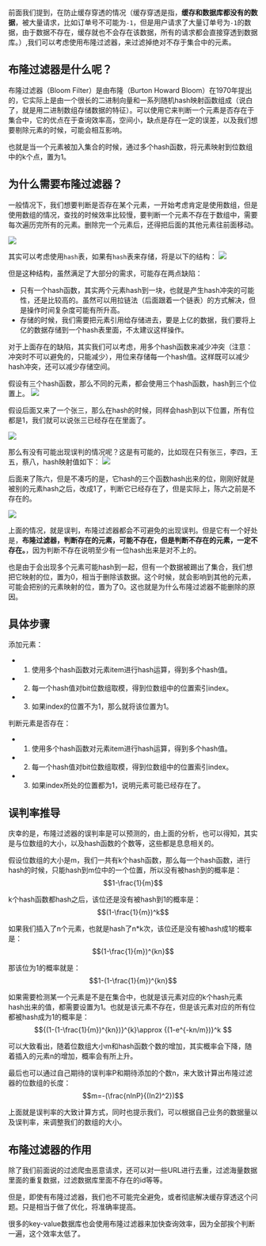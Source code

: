 前面我们提到，在防止缓存穿透的情况（缓存穿透是指，**缓存和数据库都没有的数据**，被大量请求，比如订单号不可能为`-1`，但是用户请求了大量订单号为`-1`的数据，由于数据不存在，缓存就也不会存在该数据，所有的请求都会直接穿透到数据库。）,我们可以考虑使用布隆过滤器，来过滤掉绝对不存于集合中的元素。



## 布隆过滤器是什么呢？
布隆过滤器（Bloom Filter）是由布隆（Burton Howard Bloom）在1970年提出的，它实际上是由一个很长的二进制向量和一系列随机hash映射函数组成（说白了，就是用二进制数组存储数据的特征）。可以使用它来判断一个元素是否存在于集合中，它的优点在于查询效率高，空间小，缺点是存在一定的误差，以及我们想要剔除元素的时候，可能会相互影响。

也就是当一个元素被加入集合的时候，通过多个hash函数，将元素映射到位数组中的k个点，置为1。

## 为什么需要布隆过滤器？
一般情况下，我们想要判断是否存在某个元素，一开始考虑肯定是使用数组，但是使用数组的情况，查找的时候效率比较慢，要判断一个元素不存在于数组中，需要每次遍历完所有的元素。删除完一个元素后，还得把后面的其他元素往前面移动。

![](https://markdownpicture.oss-cn-qingdao.aliyuncs.com/20210308225741.png)

其实可以考虑使用`hash`表，如果有`hash`表来存储，将是以下的结构：
![](https://markdownpicture.oss-cn-qingdao.aliyuncs.com/20210308230509.png)

但是这种结构，虽然满足了大部分的需求，可能存在两点缺陷：
- 只有一个hash函数，其实两个元素hash到一块，也就是产生hash冲突的可能性，还是比较高的。虽然可以用拉链法（后面跟着一个链表）的方式解决，但是操作时间复杂度可能有所升高。
- 存储的时候，我们需要把元素引用给存储进去，要是上亿的数据，我们要将上亿的数据存储到一个hash表里面，不太建议这样操作。

对于上面存在的缺陷，其实我们可以考虑，用多个hash函数来减少冲突（注意：冲突时不可以避免的，只能减少），用位来存储每一个hash值。这样既可以减少hash冲突，还可以减少存储空间。

假设有三个hash函数，那么不同的元素，都会使用三个hash函数，hash到三个位置上。
![](https://markdownpicture.oss-cn-qingdao.aliyuncs.com/20210308233116.png)

假设后面又来了一个张三，那么在hash的时候，同样会hash到以下位置，所有位都是1，我们就可以说张三已经存在在里面了。

![](https://markdownpicture.oss-cn-qingdao.aliyuncs.com/20210308233607.png)


那么有没有可能出现误判的情况呢？这是有可能的，比如现在只有张三，李四，王五，蔡八，hash映射值如下：
![](https://markdownpicture.oss-cn-qingdao.aliyuncs.com/20210308233752.png)

后面来了陈六，但是不凑巧的是，它hash的三个函数hash出来的位，刚刚好就是被别的元素hash之后，改成1了，判断它已经存在了，但是实际上，陈六之前是不存在的。

![](https://markdownpicture.oss-cn-qingdao.aliyuncs.com/20210308233900.png)

上面的情况，就是误判，布隆过滤器都会不可避免的出现误判。但是它有一个好处是，**布隆过滤器，判断存在的元素，可能不存在，但是判断不存在的元素，一定不存在。**，因为判断不存在说明至少有一位hash出来是对不上的。


也是由于会出现多个元素可能hash到一起，但有一个数据被踢出了集合，我们想把它映射的位，置为0，相当于删除该数据。这个时候，就会影响到其他的元素，可能会把别的元素映射的位，置为了0。这也就是为什么布隆过滤器不能删除的原因。

## 具体步骤

添加元素：
- 1. 使用多个hash函数对元素item进行hash运算，得到多个hash值。
- 2. 每一个hash值对bit位数组取模，得到位数组中的位置索引index。
- 3. 如果index的位置不为1，那么就将该位置为1。

判断元素是否存在：
- 1. 使用多个hash函数对元素item进行hash运算，得到多个hash值。
- 2. 每一个hash值对bit位数组取模，得到位数组中的位置索引index。
- 3. 如果index所处的位置都为1，说明元素可能已经存在了。

## 误判率推导
庆幸的是，布隆过滤器的误判率是可以预测的，由上面的分析，也可以得知，其实是与位数组的大小，以及hash函数的个数等，这些都是息息相关的。

假设位数组的大小是m，我们一共有k个hash函数，那么每一个hash函数，进行hash的时候，只能hash到m位中的一个位置，所以没有被hash到的概率是：
$$1-\frac{1}{m}$$

k个hash函数都hash之后，该位还是没有被hash到1的概率是：
$$(1-\frac{1}{m})^k$$

如果我们插入了n个元素，也就是hash了n*k次，该位还是没有被hash成1的概率是：
$$(1-\frac{1}{m})^{kn}$$

那该位为1的概率就是：
$$1-(1-\frac{1}{m})^{kn}$$

如果需要检测某一个元素是不是在集合中，也就是该元素对应的k个hash元素hash出来的值，都需要设置为1。也就是该元素不存在，但是该元素对应的所有位都被hash成为1的概率是：
$${(1-(1-\frac{1}{m})^{kn})}^{k}\approx {(1-e^{-kn/m})}^k $$

可以大致看出，随着位数组大小m和hash函数个数的增加，其实概率会下降，随着插入的元素n的增加，概率会有所上升。

最后也可以通过自己期待的误判率P和期待添加的个数n，来大致计算出布隆过滤器的位数组的长度：
$$m=-(\frac{nInP}{(In2)^2})$$

上面就是误判率的大致计算方式，同时也提示我们，可以根据自己业务的数据量以及误判率，来调整我们的数组的大小。

## 布隆过滤器的作用

除了我们前面说的过滤爬虫恶意请求，还可以对一些URL进行去重，过滤海量数据里面的重复数据，过滤数据库里面不存在的id等等。

但是，即使有布隆过滤器，我们也不可能完全避免，或者彻底解决缓存穿透这个问题。只是相当于做了优化，将准确率提高。

很多的key-value数据库也会使用布隆过滤器来加快查询效率，因为全部挨个判断一遍，这个效率太低了。

